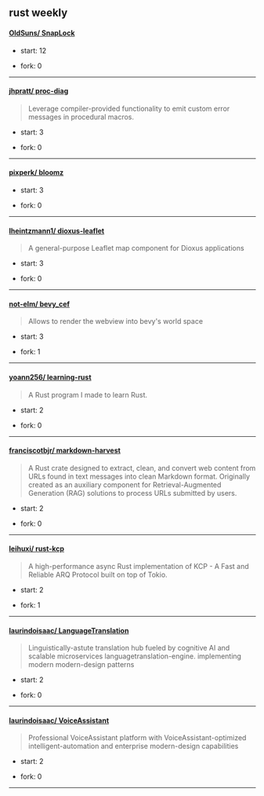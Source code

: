 ## rust weekly

#### [OldSuns/ SnapLock](https://github.com/OldSuns/SnapLock)
>  
+ start: 12
+ fork: 0
---
#### [jhpratt/ proc-diag](https://github.com/jhpratt/proc-diag)
>  Leverage compiler-provided functionality to emit custom error messages in procedural macros.
+ start: 3
+ fork: 0
---
#### [pixperk/ bloomz](https://github.com/pixperk/bloomz)
>  
+ start: 3
+ fork: 0
---
#### [lheintzmann1/ dioxus-leaflet](https://github.com/lheintzmann1/dioxus-leaflet)
>  A general-purpose Leaflet map component for Dioxus applications
+ start: 3
+ fork: 0
---
#### [not-elm/ bevy_cef](https://github.com/not-elm/bevy_cef)
>  Allows to render the webview into bevy's world space
+ start: 3
+ fork: 1
---
#### [yoann256/ learning-rust](https://github.com/yoann256/learning-rust)
>  A Rust program I made to learn Rust.
+ start: 2
+ fork: 0
---
#### [franciscotbjr/ markdown-harvest](https://github.com/franciscotbjr/markdown-harvest)
>  A Rust crate designed to extract, clean, and convert web content from URLs found in text messages into clean Markdown format. Originally created as an auxiliary component for Retrieval-Augmented Generation (RAG) solutions to process URLs submitted by users.
+ start: 2
+ fork: 0
---
#### [leihuxi/ rust-kcp](https://github.com/leihuxi/rust-kcp)
>  A high-performance async Rust implementation of KCP - A Fast and Reliable ARQ Protocol built on top of Tokio.
+ start: 2
+ fork: 1
---
#### [laurindoisaac/ LanguageTranslation](https://github.com/laurindoisaac/LanguageTranslation)
>  Linguistically-astute translation hub fueled by cognitive AI and scalable microservices languagetranslation-engine. implementing modern modern-design patterns
+ start: 2
+ fork: 0
---
#### [laurindoisaac/ VoiceAssistant](https://github.com/laurindoisaac/VoiceAssistant)
>  Professional VoiceAssistant platform with VoiceAssistant-optimized intelligent-automation and enterprise modern-design capabilities
+ start: 2
+ fork: 0
---